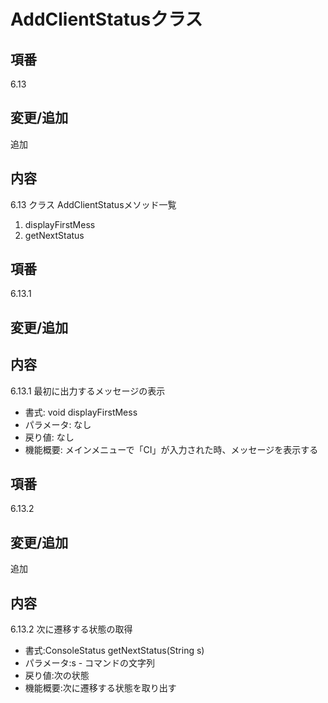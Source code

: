 # AddClientStatusクラス
## 項番
6.13
## 変更/追加
追加
## 内容
6.13 クラス AddClientStatusメソッド一覧
1. displayFirstMess
1. getNextStatus
## 項番
6.13.1
## 変更/追加
## 内容
6.13.1 最初に出力するメッセージの表示
- 書式: void displayFirstMess
- パラメータ: なし
- 戻り値: なし
- 機能概要: メインメニューで「CI」が入力された時、メッセージを表示する
## 項番
6.13.2
## 変更/追加
追加
## 内容
6.13.2 次に遷移する状態の取得
- 書式:ConsoleStatus getNextStatus(String s)
- パラメータ:s - コマンドの文字列
- 戻り値:次の状態
- 機能概要:次に遷移する状態を取り出す
